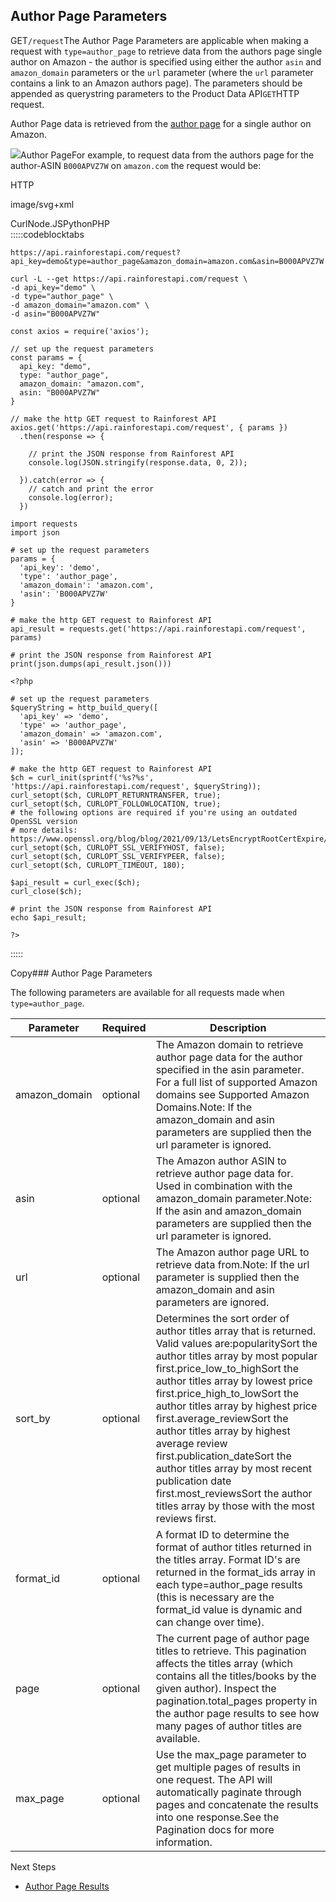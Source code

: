 Author Page Parameters
----------------------

GET`/request`The Author Page Parameters are applicable when making a request with `type=author_page` to retrieve data from the authors page single author on Amazon - the author is specified using either the author `asin` and `amazon_domain` parameters or the `url` parameter (where the `url` parameter contains a link to an Amazon authors page). The parameters should be appended as querystring parameters to the Product Data API`GET`HTTP request.

Author Page data is retrieved from the [author page](https://www.amazon.com/kindle-dbs/entity/author/B000APVZ7W) for a single author on Amazon.

![](https://apiimages.imgix.net/rainforestapi/images/png/docs/authors_page.png?auto=format&ixlib=react-9.5.1-beta.1&w=600)Author PageFor example, to request data from the authors page for the author-ASIN `B000APVZ7W` on `amazon.com` the request would be:



HTTP



image/svg+xml
































CurlNode.JSPythonPHP  
:::::codeblocktabs


```
https://api.rainforestapi.com/request?api_key=demo&type=author_page&amazon_domain=amazon.com&asin=B000APVZ7W
```

```
curl -L --get https://api.rainforestapi.com/request \
-d api_key="demo" \
-d type="author_page" \
-d amazon_domain="amazon.com" \ 
-d asin="B000APVZ7W"
```

```
const axios = require('axios');

// set up the request parameters
const params = {
  api_key: "demo",
  type: "author_page",
  amazon_domain: "amazon.com",
  asin: "B000APVZ7W"
}

// make the http GET request to Rainforest API
axios.get('https://api.rainforestapi.com/request', { params })
  .then(response => {

    // print the JSON response from Rainforest API
    console.log(JSON.stringify(response.data, 0, 2));

  }).catch(error => {
    // catch and print the error
    console.log(error);
  })
```

```
import requests
import json

# set up the request parameters
params = {
  'api_key': 'demo',
  'type': 'author_page',
  'amazon_domain': 'amazon.com',
  'asin': 'B000APVZ7W'
}

# make the http GET request to Rainforest API
api_result = requests.get('https://api.rainforestapi.com/request', params)

# print the JSON response from Rainforest API
print(json.dumps(api_result.json()))
```

```
<?php
      
# set up the request parameters
$queryString = http_build_query([
  'api_key' => 'demo',
  'type' => 'author_page',
  'amazon_domain' => 'amazon.com',
  'asin' => 'B000APVZ7W'
]);

# make the http GET request to Rainforest API
$ch = curl_init(sprintf('%s?%s', 'https://api.rainforestapi.com/request', $queryString));
curl_setopt($ch, CURLOPT_RETURNTRANSFER, true);
curl_setopt($ch, CURLOPT_FOLLOWLOCATION, true);
# the following options are required if you're using an outdated OpenSSL version
# more details: https://www.openssl.org/blog/blog/2021/09/13/LetsEncryptRootCertExpire/
curl_setopt($ch, CURLOPT_SSL_VERIFYHOST, false);
curl_setopt($ch, CURLOPT_SSL_VERIFYPEER, false);
curl_setopt($ch, CURLOPT_TIMEOUT, 180);

$api_result = curl_exec($ch);
curl_close($ch);

# print the JSON response from Rainforest API
echo $api_result;

?>
```
  
:::::

Copy### Author Page Parameters

The following parameters are available for all requests made when `type=author_page`.

| Parameter | Required | Description |
| --- | --- | --- |
| amazon\_domain | optional | The Amazon domain to retrieve author page data for the author specified in the asin parameter. For a full list of supported Amazon domains see Supported Amazon Domains.Note: If the amazon\_domain and asin parameters are supplied then the url parameter is ignored. |
| asin | optional | The Amazon author ASIN to retrieve author page data for. Used in combination with the amazon\_domain parameter.Note: If the asin and amazon\_domain parameters are supplied then the url parameter is ignored. |
| url | optional | The Amazon author page URL to retrieve data from.Note: If the url parameter is supplied then the amazon\_domain and asin parameters are ignored. |
| sort\_by | optional | Determines the sort order of author titles array that is returned. Valid values are:popularitySort the author titles array by most popular first.price\_low\_to\_highSort the author titles array by lowest price first.price\_high\_to\_lowSort the author titles array by highest price first.average\_reviewSort the author titles array by highest average review first.publication\_dateSort the author titles array by most recent publication date first.most\_reviewsSort the author titles array by those with the most reviews first. |
| format\_id | optional | A format ID to determine the format of author titles returned in the titles array. Format ID's are returned in the format\_ids array in each type=author\_page results (this is necessary are the format\_id value is dynamic and can change over time). |
| page | optional | The current page of author page titles to retrieve. This pagination affects the titles array (which contains all the titles/books by the given author). Inspect the pagination.total\_pages property in the author page results to see how many pages of author titles are available. |
| max\_page | optional | Use the max\_page parameter to get multiple pages of results in one request. The API will automatically paginate through pages and concatenate the results into one response.See the Pagination docs for more information. |
Next Steps

* [Author Page Results](/docs/product-data-api/results/author-page)
